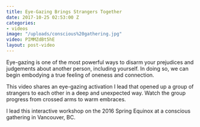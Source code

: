 ```yaml
---
title: Eye-Gazing Brings Strangers Together
date: 2017-10-25 02:53:00 Z
categories:
- videos
image: "/uploads/conscious%20gathering.jpg"
video: PIMMZdBt5hE
layout: post-video
---
```


Eye-gazing is one of the most powerful ways to disarm your prejudices and judgements about another person, including yourself. In doing so, we can begin embodying a true feeling of oneness and connection.

This video shares an eye-gazing activation I lead that opened up a group of strangers to each other in a deep and unexpected way.  Watch the group progress from crossed arms to warm embraces. 

I lead this interactive workshop on the 2016 Spring Equinox at a conscious gathering in Vancouver, BC.
